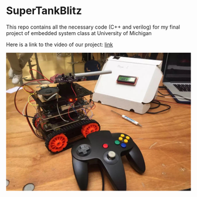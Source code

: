# SuperTankBlitz

This repo contains all the necessary code (C++ and verilog) for my final project of embedded system class at University of Michigan

Here is a link to the video of our project:
[link](https://www.youtube.com/watch?v=FM2HL9DrLdE)

![Alt text](./pic/tank.png?raw=true)
